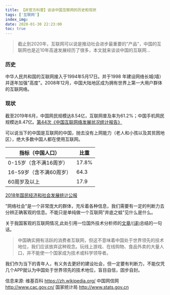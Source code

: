 ```yaml
---
title: 【非官方科普】谈谈中国互联网的历史和现状
tags: ['互联网']
index_img: 
date: 2020-01-30 22:23:00
toc: true
---
```


> 截止到2020年，互联网可以说是推动社会进步最重要的“产品"，中国的互联网也是近10年高速发展经历了很多，本文就来谈谈中国的互联网...
<!--more-->


### 历史

中华人民共和国的互联网接入于1994年5月17日。并于1998 年建设网络长城(墙）并逐年加强"高度"。2008年12月，中国大陆地区成为拥有世界上第一大用户群体的互联网络。
 
### 现状

截至2019年6月，中国网民规模达8.54亿，互联网普及率为61.2%；中国手机网民规模达8.47亿。[第44次《中国互联网络发展状况统计报告》](http://www.cac.gov.cn/2019-08/30/c_1124938750.htm)

可以说当下的中国是互联网的中国，抛去没有上网能力（老人和小孩以及其贫困地区），绝大多数中国人都在使用互联网。

|指标（中国人口）|比重|
|---|----|
|0-15岁（含不满16周岁）|17.8%|
|16-59岁（含不满60周岁）|64.3|
|60周岁及以上|17.9|

[2018年国民经济和社会发展统计公报](http://www.stats.gov.cn/tjsj/zxfb/201902/t20190228_1651265.html)

"网络社会"是一个非常庞大的群体，充斥着各种信息，我们需要有一定的判断力去分辨正确客观的信息。不能只是单纯做一个互联网"井底之蛙"见什么是什么。

关于我国客观的互联网情况,此处引用一位国外技术分析师的[文章](https://danwang.co/2019-letter/)/[(译)](ruanyifeng.com/blog/2020/01/china-technology-review.html)总结的一句话。

> 中国确实拥有活跃的消费者互联网，但这不意味着中国处于世界领先的技术地位，我们应该放弃这种观念。玩线上游戏、在线购物、食品外卖的大量人口，并不能使一个国家成为技术或科学领导者。

我们作为当下的青年人，有义务去更好的建设社会，但一定要有判断力，不能仅凭几个APP就认为中国处于世界领先的技术地位，盲目自信，固步自封。





 

 

信息来源:
维基百科 https://zh.wikipedia.org/
中国网信网 http://www.cac.gov.cn/
国家统计局 http://www.stats.gov.cn